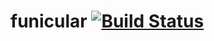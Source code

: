 # funicular [![Build Status](https://travis-ci.org/nuevolia/funicular.svg)](https://travis-ci.org/nuevolia/funicular)

